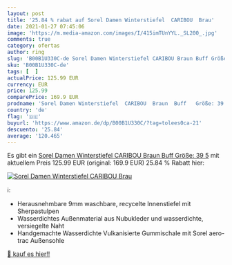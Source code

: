 ```yaml
---
layout: post
title: '25.84 % rabat auf Sorel Damen Winterstiefel  CARIBOU  Brau'
date: 2021-01-27 07:45:06
image: 'https://m.media-amazon.com/images/I/415imTUnYYL._SL200_.jpg'
comments: true
category: ofertas
author: ring
slug: 'B00B1U330C-de Sorel Damen Winterstiefel CARIBOU Braun Buff Größe: 39 5'
sku: 'B00B1U330C-de'
tags: [  ]
actualPrice: 125.99 EUR
currency: EUR
price: 125.99
comparePrice: 169.9 EUR
prodname: 'Sorel Damen Winterstiefel  CARIBOU  Braun  Buff   Größe: 39 5'
country: 'de'
flag: '🇩🇪'
buyurl: 'https://www.amazon.de/dp/B00B1U330C/?tag=tolees0ca-21'
descuento: '25.84'
average: '120.465'
---
```


Es gibt ein [Sorel Damen Winterstiefel  CARIBOU  Braun  Buff   Größe: 39 5](https://www.amazon.de/dp/B00B1U330C/?tag=tolees0ca-21) mit aktuellem Preis 125.99 EUR (original: 169.9 EUR) 25.84 % Rabatt hier:

[![Sorel Damen Winterstiefel  CARIBOU  Brau](https://m.media-amazon.com/images/I/415imTUnYYL._SL200_.jpg)](https://www.amazon.de/dp/B00B1U330C/?tag=tolees0ca-21)

ℹ️:

- Herausnehmbare 9mm waschbare, recycelte Innenstiefel mit Sherpastulpen
- Wasserdichtes Außenmaterial aus Nubukleder und wasserdichte, versiegelte Naht
- Handgemachte Wasserdichte Vulkanisierte Gummischale mit Sorel aero-trac Außensohle

[🛒 kauf es hier!!](https://www.amazon.de/dp/B00B1U330C/?tag=tolees0ca-21)

